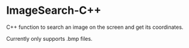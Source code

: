 # ImageSearch-C++

C++ function to search an image on the screen and get its coordinates.

Currently only supports .bmp files.
